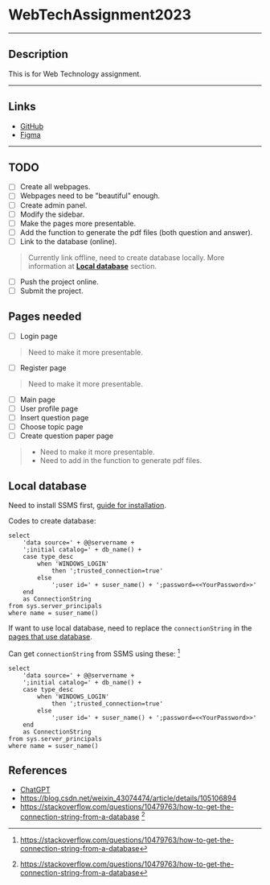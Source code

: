 # **WebTechAssignment2023**

--- 

## **Description**

This is for Web Technology assignment.

---

## **Links**

* [GitHub](https://github.com/BCS21090011/WebTechAssignment2023.git)
* [Figma](https://www.figma.com/file/0grXPVhB7sIiSKGHO9Q1H9/Untitled?node-id=15%3A3&t=pVewqGUSb8sBxukY-1)

---

## **TODO**

* [ ] Create all webpages.
* [ ] Webpages need to be "beautiful" enough.
* [ ] Create admin panel.
* [ ] Modify the sidebar.
* [ ] Make the pages more presentable.
* [ ] Add the function to generate the pdf files (both question and answer).
* [ ] Link to the database (online).
> Currently link offline, need to create database locally. More information at [**Local database**](#Local-database) section.
* [ ] Push the project online.
* [ ] Submit the project.

## **Pages needed**

* [ ] Login page
> Need to make it more presentable.
* [ ] Register page
> Need to make it more presentable.
* [ ] Main page
* [ ] User profile page
* [ ] Insert question page
* [ ] Choose topic page
* [ ] Create question paper page
> * Need to make it more presentable.
> * Need to add in the function to generate pdf files.
  
## **Local database**

Need to install SSMS first, [guide for installation](https://blog.csdn.net/weixin_43074474/article/details/105106894).

Codes to create database:

```MSSQL
select
    'data source=' + @@servername +
    ';initial catalog=' + db_name() +
    case type_desc
        when 'WINDOWS_LOGIN' 
            then ';trusted_connection=true'
        else
            ';user id=' + suser_name() + ';password=<<YourPassword>>'
    end
    as ConnectionString
from sys.server_principals
where name = suser_name()
```

If want to use local database, need to replace the `connectionString` in the [pages that use database]([^1]).

Can get `connectionString` from SSMS using these: [^2]

```MSSQL
select
    'data source=' + @@servername +
    ';initial catalog=' + db_name() +
    case type_desc
        when 'WINDOWS_LOGIN' 
            then ';trusted_connection=true'
        else
            ';user id=' + suser_name() + ';password=<<YourPassword>>'
    end
    as ConnectionString
from sys.server_principals
where name = suser_name()
```

## **References**
* [ChatGPT](https://chat.openai.com/chat)
* https://blog.csdn.net/weixin_43074474/article/details/105106894
* https://stackoverflow.com/questions/10479763/how-to-get-the-connection-string-from-a-database [^2]

[^1]: Index.cshtml.cs, Index1.cshtml.cs, CreateQuestionPaper.cshtml.cs (will be)
[^2]: https://stackoverflow.com/questions/10479763/how-to-get-the-connection-string-from-a-database
